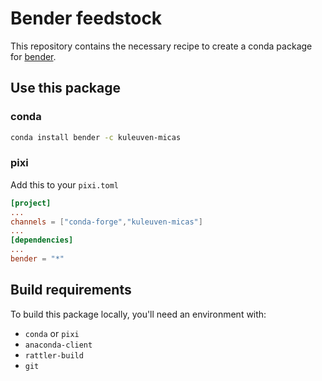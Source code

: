 # Bender feedstock

This repository contains the necessary recipe to create a conda package for [bender](https://github.com/pulp-platform/bender).

## Use this package

### conda

```sh
conda install bender -c kuleuven-micas
```

### pixi

Add this to your `pixi.toml`

```toml
[project]
...
channels = ["conda-forge","kuleuven-micas"]
...
[dependencies]
...
bender = "*"
```

## Build requirements

To build this package locally, you'll need an environment with:
* `conda` or `pixi`
* `anaconda-client`
* `rattler-build`
* `git`



